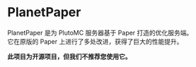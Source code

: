 # PlanetPaper

PlanetPaper 是为 PlutoMC 服务器基于 Paper 打造的优化服务端。<br>
它在原版的 Paper 上进行了多处改进，获得了巨大的性能提升。<br>

**此项目为开源项目，但我们不推荐您使用它。**
